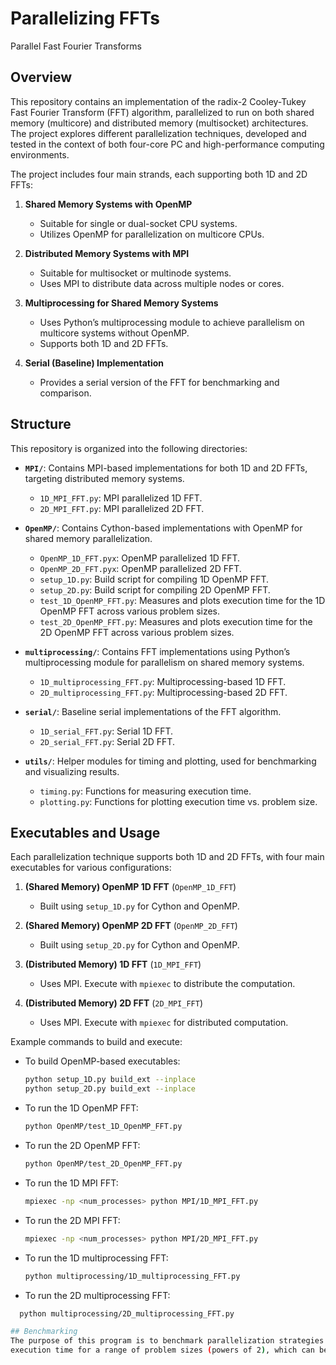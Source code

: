 # Parallelizing FFTs

Parallel Fast Fourier Transforms

## Overview

This repository contains an implementation of the radix-2 Cooley-Tukey Fast Fourier Transform (FFT) algorithm, parallelized to run on both shared memory (multicore) and distributed memory (multisocket) architectures. The project explores different parallelization techniques, developed and tested in the context of both four-core PC and high-performance computing environments.

The project includes four main strands, each supporting both 1D and 2D FFTs:

1. **Shared Memory Systems with OpenMP**
   - Suitable for single or dual-socket CPU systems.
   - Utilizes OpenMP for parallelization on multicore CPUs.

2. **Distributed Memory Systems with MPI**
   - Suitable for multisocket or multinode systems.
   - Uses MPI to distribute data across multiple nodes or cores.

3. **Multiprocessing for Shared Memory Systems**
   - Uses Python’s multiprocessing module to achieve parallelism on multicore systems without OpenMP.
   - Supports both 1D and 2D FFTs.

4. **Serial (Baseline) Implementation**
   - Provides a serial version of the FFT for benchmarking and comparison.

## Structure

This repository is organized into the following directories:

- **`MPI/`**: Contains MPI-based implementations for both 1D and 2D FFTs, targeting distributed memory systems.
  - `1D_MPI_FFT.py`: MPI parallelized 1D FFT.
  - `2D_MPI_FFT.py`: MPI parallelized 2D FFT.

- **`OpenMP/`**: Contains Cython-based implementations with OpenMP for shared memory parallelization.
  - `OpenMP_1D_FFT.pyx`: OpenMP parallelized 1D FFT.
  - `OpenMP_2D_FFT.pyx`: OpenMP parallelized 2D FFT.
  - `setup_1D.py`: Build script for compiling 1D OpenMP FFT.
  - `setup_2D.py`: Build script for compiling 2D OpenMP FFT.
  - `test_1D_OpenMP_FFT.py`: Measures and plots execution time for the 1D OpenMP FFT across various problem sizes.
  - `test_2D_OpenMP_FFT.py`: Measures and plots execution time for the 2D OpenMP FFT across various problem sizes.


- **`multiprocessing/`**: Contains FFT implementations using Python’s multiprocessing module for parallelism on shared memory systems.
  - `1D_multiprocessing_FFT.py`: Multiprocessing-based 1D FFT.
  - `2D_multiprocessing_FFT.py`: Multiprocessing-based 2D FFT.

- **`serial/`**: Baseline serial implementations of the FFT algorithm.
  - `1D_serial_FFT.py`: Serial 1D FFT.
  - `2D_serial_FFT.py`: Serial 2D FFT.

- **`utils/`**: Helper modules for timing and plotting, used for benchmarking and visualizing results.
  - `timing.py`: Functions for measuring execution time.
  - `plotting.py`: Functions for plotting execution time vs. problem size.

## Executables and Usage

Each parallelization technique supports both 1D and 2D FFTs, with four main executables for various configurations:

1. **(Shared Memory) OpenMP 1D FFT** (`OpenMP_1D_FFT`)
   - Built using `setup_1D.py` for Cython and OpenMP.

2. **(Shared Memory) OpenMP 2D FFT** (`OpenMP_2D_FFT`)
   - Built using `setup_2D.py` for Cython and OpenMP.

3. **(Distributed Memory) 1D FFT** (`1D_MPI_FFT`)
   - Uses MPI. Execute with `mpiexec` to distribute the computation.

4. **(Distributed Memory) 2D FFT** (`2D_MPI_FFT`)
   - Uses MPI. Execute with `mpiexec` for distributed computation.

Example commands to build and execute:
- To build OpenMP-based executables:
  ```bash
  python setup_1D.py build_ext --inplace
  python setup_2D.py build_ext --inplace
- To run the 1D OpenMP FFT:
  ```bash
  python OpenMP/test_1D_OpenMP_FFT.py
- To run the 2D OpenMP FFT:
  ```bash
  python OpenMP/test_2D_OpenMP_FFT.py
- To run the 1D MPI FFT:
  ```bash
  mpiexec -np <num_processes> python MPI/1D_MPI_FFT.py
- To run the 2D MPI FFT:
  ```bash
  mpiexec -np <num_processes> python MPI/2D_MPI_FFT.py
- To run the 1D multiprocessing FFT:
  ```bash
  python multiprocessing/1D_multiprocessing_FFT.py
- To run the 2D multiprocessing FFT: 
```bash
  python multiprocessing/2D_multiprocessing_FFT.py

## Benchmarking
The purpose of this program is to benchmark parallelization strategies of the Cooley-Tukey FFT algorithm. Each parallel implementation measures and records 
execution time for a range of problem sizes (powers of 2), which can be plotted for performance analysis.
